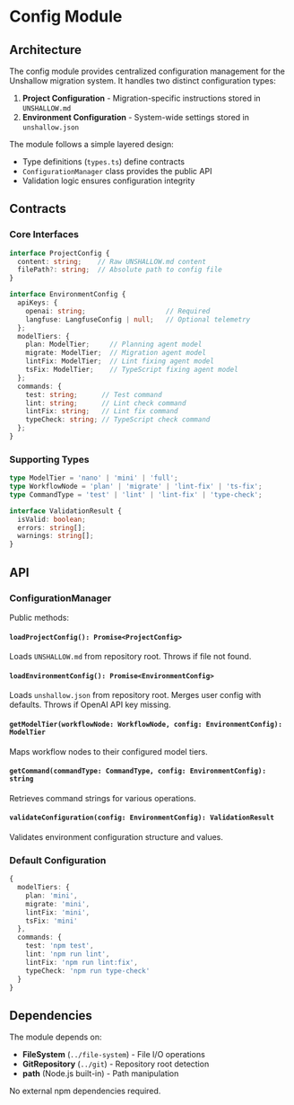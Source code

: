 # Config Module

## Architecture

The config module provides centralized configuration management for the Unshallow migration system. It handles two distinct configuration types:

1. **Project Configuration** - Migration-specific instructions stored in `UNSHALLOW.md`
2. **Environment Configuration** - System-wide settings stored in `unshallow.json`

The module follows a simple layered design:
- Type definitions (`types.ts`) define contracts
- `ConfigurationManager` class provides the public API
- Validation logic ensures configuration integrity

## Contracts

### Core Interfaces

```typescript
interface ProjectConfig {
  content: string;    // Raw UNSHALLOW.md content
  filePath?: string;  // Absolute path to config file
}

interface EnvironmentConfig {
  apiKeys: {
    openai: string;                    // Required
    langfuse: LangfuseConfig | null;   // Optional telemetry
  };
  modelTiers: {
    plan: ModelTier;     // Planning agent model
    migrate: ModelTier;  // Migration agent model
    lintFix: ModelTier;  // Lint fixing agent model
    tsFix: ModelTier;    // TypeScript fixing agent model
  };
  commands: {
    test: string;      // Test command
    lint: string;      // Lint check command
    lintFix: string;   // Lint fix command
    typeCheck: string; // TypeScript check command
  };
}
```

### Supporting Types

```typescript
type ModelTier = 'nano' | 'mini' | 'full';
type WorkflowNode = 'plan' | 'migrate' | 'lint-fix' | 'ts-fix';
type CommandType = 'test' | 'lint' | 'lint-fix' | 'type-check';

interface ValidationResult {
  isValid: boolean;
  errors: string[];
  warnings: string[];
}
```

## API

### ConfigurationManager

Public methods:

#### `loadProjectConfig(): Promise<ProjectConfig>`
Loads `UNSHALLOW.md` from repository root. Throws if file not found.

#### `loadEnvironmentConfig(): Promise<EnvironmentConfig>`
Loads `unshallow.json` from repository root. Merges user config with defaults. Throws if OpenAI API key missing.

#### `getModelTier(workflowNode: WorkflowNode, config: EnvironmentConfig): ModelTier`
Maps workflow nodes to their configured model tiers.

#### `getCommand(commandType: CommandType, config: EnvironmentConfig): string`
Retrieves command strings for various operations.

#### `validateConfiguration(config: EnvironmentConfig): ValidationResult`
Validates environment configuration structure and values.

### Default Configuration

```typescript
{
  modelTiers: {
    plan: 'mini',
    migrate: 'mini',
    lintFix: 'mini',
    tsFix: 'mini'
  },
  commands: {
    test: 'npm test',
    lint: 'npm run lint',
    lintFix: 'npm run lint:fix',
    typeCheck: 'npm run type-check'
  }
}
```

## Dependencies

The module depends on:

- **FileSystem** (`../file-system`) - File I/O operations
- **GitRepository** (`../git`) - Repository root detection
- **path** (Node.js built-in) - Path manipulation

No external npm dependencies required.